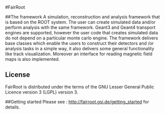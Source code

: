 #FairRoot 

##The framework 
A simulation, reconstruction and analysis framework that is based on the ROOT system. 
The user can create simulated data and/or perform analysis with the same framework.  Geant3 and Geant4 transport engines are supported, however the user code that creates simulated data do not depend on a particular monte carlo engine. The framework delivers base classes which enable the users to  construct their detectors and /or analysis tasks in a simple way, it also delivers some general functionality like track visualization. Moreover an interface for reading magnetic field maps is also implemented.

## License 
FairRoot  is distributed under the terms of the GNU Lesser General Public Licence version 3 (LGPL) version 3.

##Getting started
Please see : http://fairroot.gsi.de/getting_started  for  details.



